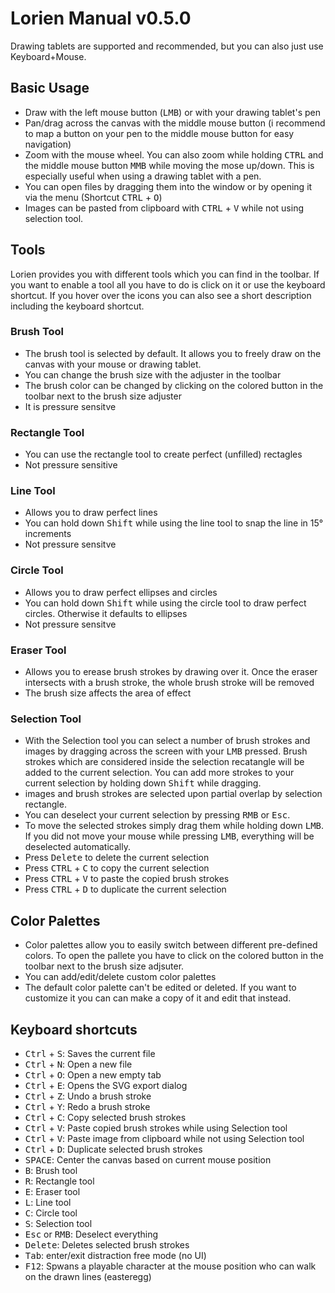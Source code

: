 # Lorien Manual v0.5.0

Drawing tablets are supported and recommended, but you can also just use Keyboard+Mouse. 

## Basic Usage
- Draw with the left mouse button (<kbd>LMB</kbd>) or with your drawing tablet's pen
- Pan/drag across the canvas with the middle mouse button (i recommend to map a button on your pen to the middle mouse button for easy navigation)
- Zoom with the mouse wheel. You can also zoom while holding <kbd>CTRL</kbd> and the middle mouse button <kbd>MMB</kbd> while moving the mose up/down. This is especially useful when using a drawing tablet with a pen.
- You can open files by dragging them into the window or by opening it via the menu (Shortcut <kbd>CTRL</kbd> + <kbd>O</kbd>)
- Images can be pasted from clipboard with <kbd>CTRL</kbd> + <kbd>V</kbd> while not using selection tool.

## Tools
Lorien provides you with different tools which you can find in the toolbar. If you want to enable a tool all you have to do is click on it or use the keyboard shortcut. If you hover over the icons you can also see a short description including the keyboard shortcut.

### Brush Tool
- The brush tool is selected by default. It allows you to freely draw on the canvas with your mouse or drawing tablet. 
- You can change the brush size with the adjuster in the toolbar
- The brush color can be changed by clicking on the colored button in the toolbar next to the brush size adjuster 
- It is pressure sensitve

### Rectangle Tool
- You can use the rectangle tool to create perfect (unfilled) rectagles
- Not pressure sensitive 

### Line Tool
- Allows you to draw perfect lines
- You can hold down <kbd>Shift</kbd> while using the line tool to snap the line in 15° increments 
- Not pressure sensitve

### Circle Tool
- Allows you to draw perfect ellipses and circles
- You can hold down <kbd>Shift</kbd> while using the circle tool to draw perfect circles. Otherwise it defaults to ellipses
- Not pressure sensitve

### Eraser Tool
- Allows you to erease brush strokes by drawing over it. Once the eraser intersects with a brush stroke, the whole brush stroke will be removed
- The brush size affects the area of effect

### Selection Tool
- With the Selection tool you can select a number of brush strokes and images by dragging across the screen with your <kbd>LMB</kbd> pressed. Brush strokes which are considered inside the selection recatangle will be added to the current selection. You can add more strokes to your current selection by holding down <kbd>Shift</kbd> while dragging.
- images and brush strokes are selected upon partial overlap by selection rectangle.
- You can deselect your current selection by pressing <kbd>RMB</kbd> or <kbd>Esc</kbd>.
- To move the selected strokes simply drag them while holding down <kbd>LMB</kbd>. If you did not move your mouse while pressing <kbd>LMB</kbd>, everything will be deselected automatically.
- Press <kbd>Delete</kbd> to delete the current selection
- Press <kbd>CTRL</kbd> + <kbd>C</kbd> to copy the current selection
- Press <kbd>CTRL</kbd> + <kbd>V</kbd> to paste the copied brush strokes
- Press <kbd>CTRL</kbd> + <kbd>D</kbd> to duplicate the current selection

## Color Palettes
- Color palettes allow you to easily switch between different pre-defined colors. To open the pallete you have to click on the colored button in the toolbar next to the brush size adjsuter.
- You can add/edit/delete custom color palettes
- The default color palette can't be edited or deleted. If you want to customize it you can can make a copy of it and edit that instead.

## Keyboard shortcuts
- <kbd>Ctrl</kbd> + <kbd>S</kbd>: Saves the current file
- <kbd>Ctrl</kbd> + <kbd>N</kbd>: Open a new file
- <kbd>Ctrl</kbd> + <kbd>O</kbd>: Open a new empty tab
- <kbd>Ctrl</kbd> + <kbd>E</kbd>: Opens the SVG export dialog
- <kbd>Ctrl</kbd> + <kbd>Z</kbd>: Undo a brush stroke
- <kbd>Ctrl</kbd> + <kbd>Y</kbd>: Redo a brush stroke
- <kbd>Ctrl</kbd> + <kbd>C</kbd>: Copy selected brush strokes
- <kbd>Ctrl</kbd> + <kbd>V</kbd>: Paste copied brush strokes while using Selection tool
- <kbd>Ctrl</kbd> + <kbd>V</kbd>: Paste image from clipboard while not using Selection tool
- <kbd>Ctrl</kbd> + <kbd>D</kbd>: Duplicate selected brush strokes
- <kbd>SPACE</kbd>: Center the canvas based on current mouse position
- <kbd>B</kbd>: Brush tool
- <kbd>R</kbd>: Rectangle tool
- <kbd>E</kbd>: Eraser tool
- <kbd>L</kbd>: Line tool
- <kbd>C</kbd>: Circle tool
- <kbd>S</kbd>: Selection tool
- <kbd>Esc</kbd> or <kbd>RMB</kbd>: Deselect everything
- <kbd>Delete</kbd>: Deletes selected brush strokes
- <kbd>Tab</kbd>: enter/exit distraction free mode (no UI)
- <kbd>F12</kbd>: Spwans a playable character at the mouse position who can walk on the drawn lines (easteregg)
